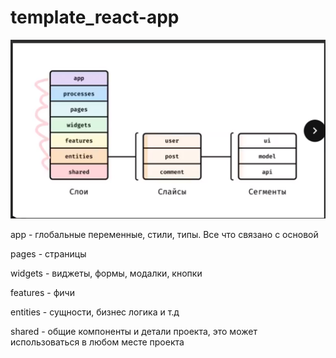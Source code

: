 # template_react-app

![alt-text](https://github.com/DimaShtGitHub/template_react-app/blob/main/arcitecture.png)

app - глобальные переменные, стили, типы. Все что связано с основой

pages - страницы

widgets - виджеты, формы, модалки, кнопки

features - фичи

entities - сущности, бизнес логика и т.д

shared - общие компоненты и детали проекта, это может использоваться в любом месте проекта
